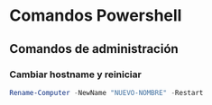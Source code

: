 # Comandos Powershell

## Comandos de administración 

### Cambiar hostname y reiniciar
```powershell
Rename-Computer -NewName "NUEVO-NOMBRE" -Restart 
```

